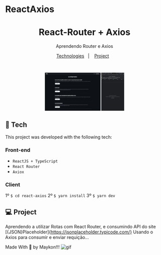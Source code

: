 # ReactAxios
 
<h1 align="center"> React-Router + Axios  </h1>

<p align="center">
Aprendendo Router e Axios <br/>
</p>

<p align="center">
  <a href="#-tecnologias">Technologies</a>&nbsp;&nbsp;&nbsp;|&nbsp;&nbsp;&nbsp;
  <a href="#-projeto">Project</a>&nbsp;&nbsp;&nbsp; 

</p>

<br>

<p align="center">
  <img alt="projeto Win11Ui" src="./react-axios/assets/Animation.gif" width="50%">
</p>

## 🧭 Tech

This project was developed with the following tech:

### Front-end
+ `ReactJS + TypeScript`
+ `React Router`
+ `Axiox`

### Client

  1º `$ cd react-axios`
  2º `$ yarn install`
  3º `$ yarn dev`

## 💻 Project

Aprendendo a utilizar Rotas com React Router, e consumindo API do site [{JSON}Placeholder]{https://jsonplaceholder.typicode.com/} Usando o Axios para consumir e enviar requição...


Made With 🧡 by Maykon!!! <img src="https://github.com/abdoachhoubi/abdoachhoubi/blob/main/gifs/Hi.gif" width="30" alt="gif" />